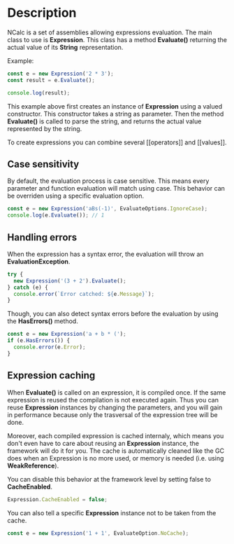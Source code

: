 # Description

NCalc is a set of assemblies allowing expressions evaluation. The main class to use is
**Expression**. This class has a method **Evaluate()** returning the actual value of its **String**
representation.

Example:

```typescript
const e = new Expression('2 * 3');
const result = e.Evaluate();

console.log(result);
```

This example above first creates an instance of **Expression** using a valued constructor. This
constructor takes a string as parameter. Then the method **Evaluate()** is called to parse the
string, and returns the actual value represented by the string.

To create expressions you can combine several [[operators]] and [[values]].

## Case sensitivity

By default, the evaluation process is case sensitive. This means every parameter and function
evaluation will match using case. This behavior can be overriden using a specific evaluation option.

```typescript
const e = new Expression('aBs(-1)', EvaluateOptions.IgnoreCase);
console.log(e.Evaluate()); // 1
```

## Handling errors

When the expression has a syntax error, the evaluation will throw an **EvaluationException**.

```typescript
try {
  new Expression('(3 + 2').Evaluate();
} catch (e) {
  console.error(`Error catched: ${e.Message}`);
}
```

Though, you can also detect syntax errors before the evaluation by using the **HasErrors()** method.

```typescript
const e = new Expression('a + b * (');
if (e.HasErrors()) {
  console.error(e.Error);
}
```

## Expression caching

When **Evaluate()** is called on an expression, it is compiled once. If the same expression is
reused the compilation is not executed again. Thus you can reuse **Expression** instances by
changing the parameters, and you will gain in performance because only the trasversal of the
expression tree will be done.

Moreover, each compiled expression is cached internaly, which means you don't even have to care
about reusing an **Expression** instance, the framework will do it for you. The cache is
automatically cleaned like the GC does when an Expression is no more used, or memory is needed (i.e.
using **WeakReference**).

You can disable this behavior at the framework level by setting false to **CacheEnabled**.

```typescript
Expression.CacheEnabled = false;
```

You can also tell a specific **Expression** instance not to be taken from the cache.

```typescript
const e = new Expression('1 + 1', EvaluateOption.NoCache);
```
